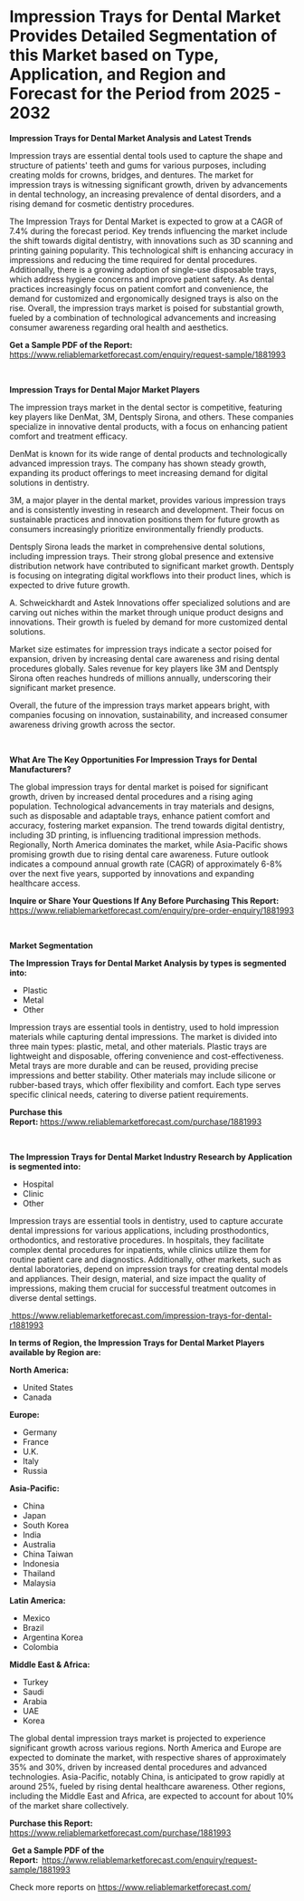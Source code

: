 <p><h1>Impression Trays for Dental Market Provides Detailed Segmentation of this Market based on Type, Application, and Region and Forecast for the Period from 2025 - 2032</h1></p><p><strong>Impression Trays for Dental Market Analysis and Latest Trends</strong></p>
<p><p>Impression trays are essential dental tools used to capture the shape and structure of patients' teeth and gums for various purposes, including creating molds for crowns, bridges, and dentures. The market for impression trays is witnessing significant growth, driven by advancements in dental technology, an increasing prevalence of dental disorders, and a rising demand for cosmetic dentistry procedures.</p><p>The Impression Trays for Dental Market is expected to grow at a CAGR of 7.4% during the forecast period. Key trends influencing the market include the shift towards digital dentistry, with innovations such as 3D scanning and printing gaining popularity. This technological shift is enhancing accuracy in impressions and reducing the time required for dental procedures. Additionally, there is a growing adoption of single-use disposable trays, which address hygiene concerns and improve patient safety. As dental practices increasingly focus on patient comfort and convenience, the demand for customized and ergonomically designed trays is also on the rise. Overall, the impression trays market is poised for substantial growth, fueled by a combination of technological advancements and increasing consumer awareness regarding oral health and aesthetics.</p></p>
<p><strong>Get a Sample PDF of the Report:&nbsp;</strong> <a href="https://www.reliablemarketforecast.com/enquiry/request-sample/1881993?utm_campaign=3296&utm_medium=2&utm_source=Github&utm_content=ia&utm_term=05032025&utm_id=impression-trays-for-dental">https://www.reliablemarketforecast.com/enquiry/request-sample/1881993</a></p>
<p>&nbsp;</p>
<p><strong>Impression Trays for Dental Major Market Players</strong></p>
<p><p>The impression trays market in the dental sector is competitive, featuring key players like DenMat, 3M, Dentsply Sirona, and others. These companies specialize in innovative dental products, with a focus on enhancing patient comfort and treatment efficacy.</p><p>DenMat is known for its wide range of dental products and technologically advanced impression trays. The company has shown steady growth, expanding its product offerings to meet increasing demand for digital solutions in dentistry.</p><p>3M, a major player in the dental market, provides various impression trays and is consistently investing in research and development. Their focus on sustainable practices and innovation positions them for future growth as consumers increasingly prioritize environmentally friendly products.</p><p>Dentsply Sirona leads the market in comprehensive dental solutions, including impression trays. Their strong global presence and extensive distribution network have contributed to significant market growth. Dentsply is focusing on integrating digital workflows into their product lines, which is expected to drive future growth.</p><p>A. Schweickhardt and Astek Innovations offer specialized solutions and are carving out niches within the market through unique product designs and innovations. Their growth is fueled by demand for more customized dental solutions.</p><p>Market size estimates for impression trays indicate a sector poised for expansion, driven by increasing dental care awareness and rising dental procedures globally. Sales revenue for key players like 3M and Dentsply Sirona often reaches hundreds of millions annually, underscoring their significant market presence.</p><p>Overall, the future of the impression trays market appears bright, with companies focusing on innovation, sustainability, and increased consumer awareness driving growth across the sector. </p></p>
<p>&nbsp;</p>
<p><strong>What Are The Key Opportunities For Impression Trays for Dental Manufacturers?</strong></p>
<p><p>The global impression trays for dental market is poised for significant growth, driven by increased dental procedures and a rising aging population. Technological advancements in tray materials and designs, such as disposable and adaptable trays, enhance patient comfort and accuracy, fostering market expansion. The trend towards digital dentistry, including 3D printing, is influencing traditional impression methods. Regionally, North America dominates the market, while Asia-Pacific shows promising growth due to rising dental care awareness. Future outlook indicates a compound annual growth rate (CAGR) of approximately 6-8% over the next five years, supported by innovations and expanding healthcare access.</p></p>
<p><strong>Inquire or Share Your Questions If Any Before Purchasing This Report:</strong> <a href="https://www.reliablemarketforecast.com/enquiry/pre-order-enquiry/1881993?utm_campaign=3296&utm_medium=2&utm_source=Github&utm_content=ia&utm_term=05032025&utm_id=impression-trays-for-dental">https://www.reliablemarketforecast.com/enquiry/pre-order-enquiry/1881993</a></p>
<p>&nbsp;</p>
<p><strong>Market Segmentation</strong></p>
<p><strong>The Impression Trays for Dental Market Analysis by types is segmented into:</strong></p>
<p><ul><li>Plastic</li><li>Metal</li><li>Other</li></ul></p>
<p><p>Impression trays are essential tools in dentistry, used to hold impression materials while capturing dental impressions. The market is divided into three main types: plastic, metal, and other materials. Plastic trays are lightweight and disposable, offering convenience and cost-effectiveness. Metal trays are more durable and can be reused, providing precise impressions and better stability. Other materials may include silicone or rubber-based trays, which offer flexibility and comfort. Each type serves specific clinical needs, catering to diverse patient requirements.</p></p>
<p><strong>Purchase this Report:&nbsp;</strong><a href="https://www.reliablemarketforecast.com/purchase/1881993?utm_campaign=3296&utm_medium=2&utm_source=Github&utm_content=ia&utm_term=05032025&utm_id=impression-trays-for-dental">https://www.reliablemarketforecast.com/purchase/1881993</a></p>
<p>&nbsp;</p>
<p><strong>The Impression Trays for Dental Market Industry Research by Application is segmented into:</strong></p>
<p><ul><li>Hospital</li><li>Clinic</li><li>Other</li></ul></p>
<p><p>Impression trays are essential tools in dentistry, used to capture accurate dental impressions for various applications, including prosthodontics, orthodontics, and restorative procedures. In hospitals, they facilitate complex dental procedures for inpatients, while clinics utilize them for routine patient care and diagnostics. Additionally, other markets, such as dental laboratories, depend on impression trays for creating dental models and appliances. Their design, material, and size impact the quality of impressions, making them crucial for successful treatment outcomes in diverse dental settings.</p></p>
<p><a href="https://www.reliablemarketforecast.com/impression-trays-for-dental-r1881993?utm_campaign=3296&utm_medium=2&utm_source=Github&utm_content=ia&utm_term=05032025&utm_id=impression-trays-for-dental">&nbsp;https://www.reliablemarketforecast.com/impression-trays-for-dental-r1881993</a></p>
<p><strong>In terms of Region, the Impression Trays for Dental Market Players available by Region are:</strong></p>
<p>
    <p> <strong> North America: </strong>
        <ul>
            <li>United States</li>
            <li>Canada</li>
        </ul>
        </p> 
    <p> <strong> Europe: </strong>
        <ul>
            <li>Germany</li>
            <li>France</li>
            <li>U.K.</li>
            <li>Italy</li>
            <li>Russia</li>
        </ul>
        </p> 
    <p> <strong> Asia-Pacific: </strong>
        <ul>
            <li>China</li>
            <li>Japan</li>
            <li>South Korea</li>
            <li>India</li>
            <li>Australia</li>
            <li>China Taiwan</li>
            <li>Indonesia</li>
            <li>Thailand</li>
            <li>Malaysia</li>
        </ul>
        </p> 
    <p> <strong> Latin America: </strong>
        <ul>
            <li>Mexico</li>
            <li>Brazil</li>
            <li>Argentina Korea</li>
            <li>Colombia</li>
        </ul>
        </p> 
    <p> <strong> Middle East & Africa: </strong>
        <ul>
            <li>Turkey</li>
            <li>Saudi</li>
            <li>Arabia</li>
            <li>UAE</li>
            <li>Korea</li>
        </ul>
    </p>
    </p>
<p><p>The global dental impression trays market is projected to experience significant growth across various regions. North America and Europe are expected to dominate the market, with respective shares of approximately 35% and 30%, driven by increased dental procedures and advanced technologies. Asia-Pacific, notably China, is anticipated to grow rapidly at around 25%, fueled by rising dental healthcare awareness. Other regions, including the Middle East and Africa, are expected to account for about 10% of the market share collectively.</p></p>
<p><strong>Purchase this Report: </strong><a href="https://www.reliablemarketforecast.com/purchase/1881993?utm_campaign=3296&utm_medium=2&utm_source=Github&utm_content=ia&utm_term=05032025&utm_id=impression-trays-for-dental">https://www.reliablemarketforecast.com/purchase/1881993</a></p>
<p>&nbsp;<strong>Get a Sample PDF of the Report:&nbsp;&nbsp;</strong><a href="https://www.reliablemarketforecast.com/enquiry/request-sample/1881993?utm_campaign=3296&utm_medium=2&utm_source=Github&utm_content=ia&utm_term=05032025&utm_id=impression-trays-for-dental">https://www.reliablemarketforecast.com/enquiry/request-sample/1881993</a></p>
<p><strong></strong></p>
<p>Check more reports on <a href="https://www.reliablemarketforecast.com/?utm_campaign=3296&utm_medium=2&utm_source=Github&utm_content=ia&utm_term=05032025&utm_id=impression-trays-for-dental">https://www.reliablemarketforecast.com/</a></p>